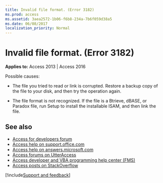 ```yaml
---
title: Invalid file format. (Error 3182)
ms.prod: access
ms.assetid: 3aea2572-1b06-f6b8-234a-7b6f059d38a5
ms.date: 06/08/2017
localization_priority: Normal
---
```



# Invalid file format. (Error 3182)

  

**Applies to:** Access 2013 | Access 2016

Possible causes:



- The file you tried to read or link is corrupted. Restore a backup copy of the file to your disk, and then try the operation again.
    
- The file format is not recognized. If the file is a Btrieve, dBASE, or Paradox file, run Setup to install the installable ISAM, and then link the file.
    

## See also

- [Access for developers forum](https://social.msdn.microsoft.com/Forums/office/home?forum=accessdev)
- [Access help on support.office.com](https://support.office.com/search/results?query=Access)
- [Access help on answers.microsoft.com](https://answers.microsoft.com/)
- [Access forums on UtterAccess](https://www.utteraccess.com/forum/index.php?act=idx)
- [Access developer and VBA programming help center (FMS)](https://www.fmsinc.com/MicrosoftAccess/developer/)
- [Access posts on StackOverflow](https://stackoverflow.com/questions/tagged/ms-access)

[!include[Support and feedback](~/includes/feedback-boilerplate.md)]